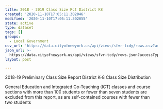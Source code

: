```yaml
---
title: 2018 - 2019 Class Size Pct District K8
created: '2020-11-10T17:05:11.302046'
modified: '2020-11-10T17:05:11.302055'
state: active
type: dataset
tags: []
groups:
  - Local Government
csv_url: 'https://data.cityofnewyork.us/api/views/sfvr-tcdy/rows.csv?accessType=DOWNLOAD'
json_url: >-
  https://data.cityofnewyork.us/api/views/sfvr-tcdy/rows.json?accessType=DOWNLOAD
layout: post

---
```

2018-19 Preliminary Class Size Report District K-8 Class Size Distribution

General Education and Integrated Co-Teaching (ICT) classes and course sections with more than 100 students or fewer than seven students are excluded from this report, as are self-contained courses with fewer than two students
